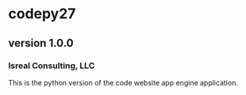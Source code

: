 # codepy27 
## version 1.0.0

### Isreal Consulting, LLC

This is the python version of the code website app engine application.
